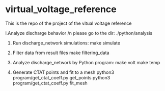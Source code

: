 # virtual_voltage_reference
This is the repo of the project of the vitual voltage reference 

I.Analyze discharge behavior /n
please go to the dir: ./python/analysis

1. Run discharge_network simulations:
	make simulate

2. Filter data from result files
	make filtering_data

3. Analyze discharge_network by Python program:
	make volt
	make temp

4. Generate CTAT points and fit to a mesh
	python3 program/get_ctat_coeff.py get_points
	python3 program/get_ctat_coeff.py fit_mesh

